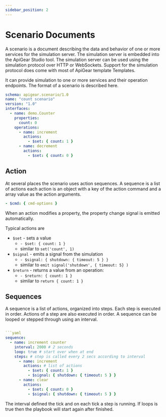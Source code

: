 ```yaml
---
sidebar_position: 2
---
```


# Scenario Documents

A scenario is a document describing the data and behavior of one or more services for the simulation server. The simulation server is embedded into the ApiGear Studio tool. The simulation server can be used using the simulation protocol over HTTP or WebSockets. Support for the simulation protocol does come with most of ApiGear template Templates.

It can provide simulation to one or more services and their operation endpoints. The format of a scenario is described here.

```yaml
schema: apigear.scenario/1.0
name: "count scenario"
version: "1.0"
interfaces:
  - name: demo.Counter
    properties:
      count: 0
    operations:
      - name: increment
        actions:
          - $set: { count: 1 }
      - name: decrement
        actions:
          - $set: { count: 0 }
```

## Action

At several places the scenario uses action sequences. A sequence is a list of actions each action is an object with a key of the action command and a array value as the action arguments.

```yaml
- $cmd: { cmd-options }
```

When an action modifies a property, the property change signal is emitted automatically.

Typical actions are

- `$set` - sets a value 
  - `- $set: { count: 1 }` 
  - similar to `set('count', 1)`
- `$signal` - emits a signal from the simulation
  - `- $signal: { shutdown: { timeout: 5 } }` 
  - similar to `emit signal('shutdown', { timeout: 5} )`
- `$return` - returns a value from an operation: 
  - `- $return: { count: 1 }` 
  - similar to `return { count: 1 }`

## Sequences

A sequence is a list of actions, organized into steps. Each step is executed in order. Actions of a step are also executed in order. A sequence can be looped or stepped through using an interval.


```yaml

```yaml
sequence:
  - name: increment counter
    interval: 2000 # 2 seconds
    loop: true # start over when at end
    steps: # step is called every 2 secs according to interval
      - name: increment
        actions: # list of actions
          - $set: { count: 1 }
          - $signal: { shutdown: { timeout: 5 } }
      - name: clear
        actions:
          - $set: { count: 0 }
          - $signal: { shutdown: { timeout: 5 } }
```

The interval defined the tick and on each tick a step is running. If loops is true then the playbook will start again after finished.

